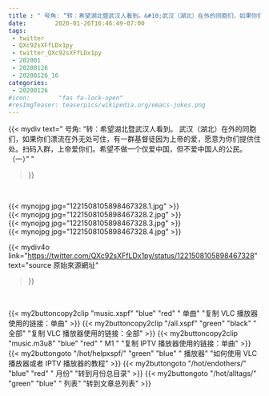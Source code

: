 ```yaml
---
title : " 号角: “转：希︄望湖北暨武汉人看到。&#10;武汉（湖北）在外的同胞们，如果你︊们漂流在︀外无处可︉住，有一群基督徒因︍为上帝的爱，愿意为你们提供住处。扫码入群，上帝爱你们。希望不做一个仅爱中国，但不爱中国人的公民。（一）”  "
date:        2020-01-26T16:46:49-07:00
tags:
 - twitter
 - QXc92sXFfLDx1py
 - twitter_QXc92sXFfLDx1py
 - 202001
 - 20200126
 - 20200126_16
categories:
 - 20200126
#icon:        "fas fa-lock-open"
#resImgTeaser: teaserpics/wikipedia.org/emacs-jokes.png
---
```


{{< mydiv text=" 号角: “转：希︄望湖北暨武汉人看到。&#10;武汉（湖北）在外的同胞们，如果你︊们漂流在︀外无处可︉住，有一群基督徒因︍为上帝的爱，愿意为你们提供住处。扫码入群，上帝爱你们。希望不做一个仅爱中国，但不爱中国人的公民。（一）”  "
>}}
<br>


 {{< mynojpg jpg="1221508105898467328.1.jpg" >}}<br>  {{< mynojpg jpg="1221508105898467328.2.jpg" >}}<br>  {{< mynojpg jpg="1221508105898467328.3.jpg" >}}<br>  {{< mynojpg jpg="1221508105898467328.4.jpg" >}}<br> 



{{< mydiv4o link="https://twitter.com/QXc92sXFfLDx1py/status/1221508105898467328"
text="source 原始來源網址"
>}}


<br>

{{< my2buttoncopy2clip "music.xspf"        "blue"   "red"    " 单曲"  "复制 VLC 播放器使用的链接：单曲" >}} {{< my2buttoncopy2clip "/all.xspf"         "green"  "black"  " 全部"  "复制 VLC 播放器使用的链接：全部" >}} {{< my2buttoncopy2clip "music.m3u8"        "blue"   "red"    " M1 "    "复制 IPTV 播放器使用的链接：单曲" >}} {{< my2buttongoto      "/hot/helpxspf/"    "green"  "blue"   " 播放器" "如何使用 VLC 播放器或者 IPTV 播放器的教程" >}} {{< my2buttongoto      "/hot/endothers/"   "blue"   "red"    " 月份"   "转到月份总目录" >}} {{< my2buttongoto      "/hot/alltags/"     "green"  "blue"   " 列表"   "转到文章总列表" >}} 
